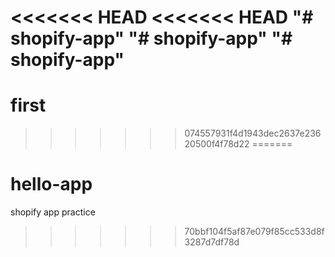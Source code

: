<<<<<<< HEAD
<<<<<<< HEAD
"# shopify-app" 
"# shopify-app" 
"# shopify-app" 
=======
# first
>>>>>>> 074557931f4d1943dec2637e23620500f4f78d22
=======
# hello-app
shopify app practice
>>>>>>> 70bbf104f5af87e079f85cc533d8f3287d7df78d
